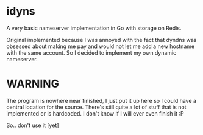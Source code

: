 idyns
=====

A very basic nameserver implementation in Go with storage on Redis.

Original implemented because I was annoyed with the fact that dyndns
was obsessed about making me pay and would not let me add a new hostname
with the same account. So I decided to implement my own dynamic nameserver.


WARNING
=====

The program is nowhere near finished, I just put it up here so I could
have a central location for the source. There's still quite a lot of stuff
that is not implemented or is hardcoded. I don't know if I will ever even
finish it :P

So.. don't use it [yet]
